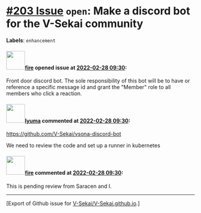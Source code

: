 # [\#203 Issue](https://github.com/V-Sekai/V-Sekai.github.io/issues/203) `open`: Make a discord bot for the V-Sekai community
**Labels**: `enhancement`


#### <img src="https://avatars.githubusercontent.com/u/32321?u=c2e06a3d2b49a467aa907e54aa259516440267cc&v=4" width="50">[fire](https://github.com/fire) opened issue at [2022-02-28 09:30](https://github.com/V-Sekai/V-Sekai.github.io/issues/203):

Front door discord bot. The sole responsibility of this bot will be to have or reference a specific message id and grant the "Member" role to all members who click a reaction.


#### <img src="https://avatars.githubusercontent.com/u/39946030?v=4" width="50">[lyuma](https://github.com/lyuma) commented at [2022-02-28 09:30](https://github.com/V-Sekai/V-Sekai.github.io/issues/203#issuecomment-1061163200):

https://github.com/V-Sekai/vsona-discord-bot

We need to review the code and set up a runner in kubernetes

#### <img src="https://avatars.githubusercontent.com/u/32321?u=c2e06a3d2b49a467aa907e54aa259516440267cc&v=4" width="50">[fire](https://github.com/fire) commented at [2022-02-28 09:30](https://github.com/V-Sekai/V-Sekai.github.io/issues/203#issuecomment-1107843751):

This is pending review from Saracen and I.


-------------------------------------------------------------------------------



[Export of Github issue for [V-Sekai/V-Sekai.github.io](https://github.com/V-Sekai/V-Sekai.github.io).]

